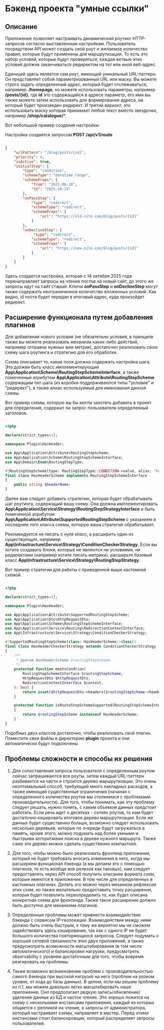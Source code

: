 # Бэкенд проекта "умные ссылки"

## Описание

Приложение позволяет настраивать динамический роутинг HTTP-запросов согласно выставленным настройкам. Пользователь посредством API может создать свой роут и желаемое количество правил, которые будут применены для маршрутизации. То есть это набор условий, которые будут проверяться, каждая ветвью этих условий должна заканчиваться редиректом на тот или иной веб-адрес.

Единицей здесь является сам роут, имеющий уникальный URL-паттерн. Он представляет собой параметризованный URL или маску. Вы можете строго задать определенный  адрес, который будет отслеживаться, например: **/homepage**, но можете использовать параметры, например **/posts/{id}**, где **id** это содержащийся в адресе параметр, его имя вы также можете затем использовать для формирования адреса, на который будет произведен редирект. И третий вариант, это использовать маску которая принимает любой текст вместо звездочки, например **/shop/catalogue/***. 

Вот небольшой пример создания настройки:

Настройка создается запросом **POST /api/v1/route**

```json

{
    "urlPattern": "/blog/posts/{id}",
    "priority": 0,
    "isActive": true,
    "initialStep": {
        "type": "condition",
        "schemeType": "datetime_range",
        "schemeProps": {
            "from": "2021-06-10",
            "to": "2025-10-14"
        },    
        "onPassStep": {
            "type": "redirect",
            "schemeType": "redirect",
            "schemeProps": {
                "url": "https://old-site.com/blog/posts/{id}"
            }
        },
        "onDeclineStep": {
             "type": "redirect",
            "schemeType": "redirect",
            "schemeProps": {
                "url": "https://new-site.com/blog/posts/{id}"
            }
        }
    }
}

```

Здесь создается настройка, которая с 14 октября 2025 года перенаправляет запросы на чтение постов на новый сайт, до этого же запросы идут на сайт старый. Ключи **onPassStep** и **onDeclineStep** могут также содержать неограниченное количество вложенных условий. Как видно, id поста будет передан в итоговый адрес, куда произойдет редирект.

## Расширение функционала путем добавления плагинов

Для добавления нового условия (не обязательно условия, в принципе также вы можете реализовать механизм каких-либо действий, например отправки нужных вам метрик), достаточно реализовать свою схему шага роутинга и стратегию для его обработки.

Схема описывает то, какие поля должна содержать настройка шага. Это должен быть класс имплементирующий **App\Application\Scheme\RoutingStepSchemeInterface**, а также помеченный атрибутом **App\Application\Attribute\RoutingStepScheme** содержащим тип шага (из коробки поддерживаются типы "условие" и "редирект"), а также алиас используемый для именования данной схемы. 

Вот пример схемы, которую вы бы могли захотеть добавить в проект для определения, содержит ли запрос пользователя определенный заголовок.

```php

<?php

declare(strict_types=1);

namespace Plugin\HasHeader;

use App\Application\Attribute\RoutingStepScheme;
use App\Application\Scheme\RoutingStepSchemeInterface;
use App\Domain\Enum\RoutingStepType;

#[RoutingStepScheme(type: RoutingStepType::CONDITION->value, alias: 'has_header')]
final class HasHeaderScheme implements RoutingStepSchemeInterface
{
    public string $headerName;
}


```

Далее вам следует добавить стратегию, которая будет обрабатывать шаг роутинга, содержащий вашу схему. Она должна имплементировать **App\Application\Service\Strategy\RoutingStepStrategyInterface** и быть помеченной атрибутом **App\Application\Attribute\SupportedRoutingStepScheme** с указанием в последнем того класса схемы, которую ваша стратегия обрабатывает.

Рекомендуется не писать с нуля класс, а расширить один из существующих, например **App\Infrastructure\Service\Strategy\ConditionCheckerStrategy**. Если вы хотите создавать блоки, которые не являются ни условиями, ни редиректами (например хотите писать метрики), расширьте базовый класс **App\Infrastructure\Service\Strategy\RoutingStepStrategy**.

Вот пример стратегии для работы с приведенной выше кастомной схемой.

```php

<?php

declare(strict_types=1);

namespace Plugin\HasHeader;

use App\Application\Attribute\SupportedRoutingStepScheme;
use App\Application\Dto\HttpRequestDto;
use App\Application\Scheme\RoutingStepSchemeInterface;
use App\Application\Service\Routing\RedirectionContextInterface;
use App\Infrastructure\Service\Strategy\ConditionCheckerStrategy;

#[SupportedRoutingStepScheme(class: HasHeaderScheme::class)]
final class HasHeaderCheckerStrategy extends ConditionCheckerStrategy
{
    /**
     * @param HasHeaderScheme $routingStepScheme
     */
    protected function meetsCondtion(
        RoutingStepSchemeInterface $routingStepScheme,
        HttpRequestDto $httpRequestDto,
        RedirectionContextInterface $context,
    ): bool {
        return isset($httpRequestDto->headers[$routingStepScheme->headerName]);
    }

    protected function isRouteStepSchemeSupported(RoutingStepSchemeInterface $routingStepScheme): bool
    {
        return $routingStepScheme instanceof HasHeaderScheme;
    }    
}


```

Подобных двух классов достаточно, чтобы реализовать свой плагин. Поместите свои файлы в директорию **plugin** проекта и они автоматически будут подключены.

## Проблемы сложности и способы их решения

1. Для сопоставления запроса пользователя с определенным роутом сейчас запрашиваются все роуты, затем каждый URL-паттерн разбивается на части и строится дерево маршрутизации. Это очень неоптимальный способ, требующий много накладных расходов, а также имеющий существенные ограничения (начиная с определенного количества роутов мы столкнемся с проблемами производительности). Для того, чтобы понимать, как эту проблему следует решать, нужно понять, с каким объемом данных предстоит работать. Если речь идет о десятках - сотнях роутов, то нам будет достаточно кэшировать итоговое дерево маршрутизации. Если же данных будет существенно больше, возможно следует использовать несколько деревьев, которые по очереди будут загружаться в память, кроме этого, можно подумать над более умными и быстрыми алгоритмами поиска в дереве нужного маршрута. Также само это дерево можно сделать существенно компактнее.

2. Для того, чтобы можно было реализовать фронтенд приложения, который не будет требовать вносить изменения в него, когда мы расширяем функционал бэкенда (а мы делаем это  с помощью плагинов, то есть вообще вне релизов как таковых), нам следует предоставлять через API способ получить описание формата схем, которые имеются в приложении. В том числе для определенных в кастомных плагинах. Делать это можно через механизм рефлексии этих схем, но также желательно предоставить точку расширения, которая будет позволять переопределить то, как будет описана конкретная схема для фронтенда. Также такое расширение должно быть доступно для механизма плагинов.

3. Определенные проблемы может привнести взаимодействие бэкенда с сервисом IP-геолокации. Взаимодействие между ними должно быть очень быстрым, к тому же вероятно мы не сможем задействовать здесь кэширование, так как с одного IP не будет большого количества повторяющихся запросов. Следует подумать о хорошей сетевой связанности этих двух приложений, а также предусмотреть возможности масштабирования (в том числе автоматического) и балансировки нагрузки, предусмотреть observability с уровнем достаточным для того, чтобы вовремя реагировать на проблемы.

4. Также возможно возникновение проблем с производительностью самого бэкенда при высокой нагрузке на него (проблем на разном уровне, от кода до базы данных). В целом, если мы решим проблему из п.1, мы можем довольно легко масштабировать наше приложение. Оно предполагает редкую запись/обновление/удаление данных из БД и частое чтение. Это хорошо ложится на схему с несколькими инстансами приложения, каждый из которых общается с репликой на чтение, а запросы от администратора, который настраивает схемы, направляет в мастер. Перед этими инстансами стоит балансировщик, который  распределяет запросы пользователей.